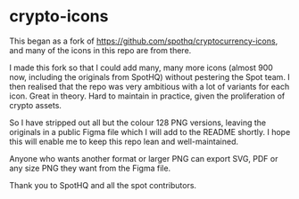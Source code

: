 # crypto-icons

This began as a fork of https://github.com/spothq/cryptocurrency-icons, and many of the icons in this repo are from there.

I made this fork so that I could add many, many more icons (almost 900 now, including the originals from SpotHQ) without pestering the Spot team. I then realised that the repo was very ambitious with a lot of variants for each icon. Great in theory. Hard to maintain in practice, given the proliferation of crypto assets.

So I have stripped out all but the colour 128 PNG versions, leaving the originals in a public Figma file which I will add to the README shortly. I hope this will enable me to keep this repo lean and well-maintained.

Anyone who wants another format or larger PNG can export SVG, PDF or any size PNG they want from the Figma file.

Thank you to SpotHQ and all the spot contributors.

